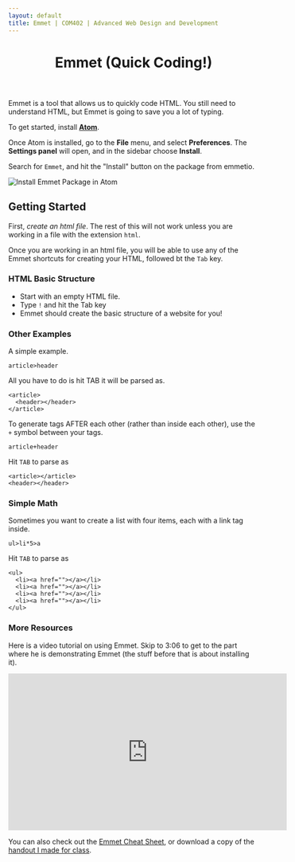 ```yaml
---
layout: default
title: Emmet | COM402 | Advanced Web Design and Development
---
```



<header>
	<h1>Emmet (Quick Coding!)</h1>
</header>
      	
Emmet is a tool that allows us to quickly code HTML.  You still need to understand HTML, but Emmet is going to save you a lot of typing.

To get started, install [**Atom**](https://atom.io/).

Once Atom is installed, go to the **File** menu, and select **Preferences**.  The **Settings panel** will open, and in the sidebar choose **Install**.


Search for `Emmet`, and hit the "Install" button on the package from emmetio.

<img src="{{ site.url }}/media/resources/emmet-01.png" alt="Install Emmet Package in Atom" />

## Getting Started

First, *create an html file*.  The rest of this will not work unless you are working in a file with the extension `html`.

Once you are working in an html file, you will be able to use any of the Emmet shortcuts for creating your HTML, followed bt the `Tab` key.


### HTML Basic Structure

- Start with an empty HTML file.
- Type `!` and hit the Tab key
- Emmet should create the basic structure of a website for you!

### Other Examples

A simple example.

```
article>header
```

All you have to do is hit TAB it will be parsed as.

```
<article>
  <header></header>
</article>
```

To generate tags AFTER each other (rather than inside each other), use the `+` symbol between your tags.

```
article+header
```

Hit `TAB` to parse as 

```
<article></article>
<header></header>
```

### Simple Math

Sometimes you want to create a list with four items, each with a link tag inside.

```
ul>li*5>a
```

Hit `TAB` to parse as 

```
<ul>
  <li><a href=""></a></li>
  <li><a href=""></a></li>
  <li><a href=""></a></li>
  <li><a href=""></a></li>
</ul>
```

### More Resources

Here is a video tutorial on using Emmet.  Skip to 3:06 to get to the part where he is demonstrating Emmet (the stuff before that is about installing it).

<iframe width="560" height="315" src="https://www.youtube.com/embed/0uIPGgq9R5Y" frameborder="0" allowfullscreen></iframe>

You can also check out the [Emmet Cheat Sheet](http://docs.emmet.io/cheat-sheet/), or download a copy of the [handout I made for class](/media/resources/emmet-cheat-sheet.pdf).
